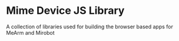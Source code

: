 Mime Device JS Library
======================

A collection of libraries used for building the browser based apps for MeArm and Mirobot